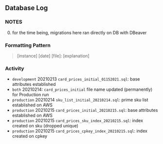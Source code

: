 ## Database Log

### NOTES
  0. for the time being, migrations here ran directly on DB with DBeaver

### Formatting Pattern
> [instance] [date] [file]: [explanation]

### Activity
+ `development` 20210213 `card_prices_initial_01152021.sql`: base attributes established
+ `both` 20210214: `card_prices_initial` file name updated (permanently) for Production run
+ `production` 20210214 `sku_list_initial_20210214.sql`: prime sku list established on AWS
+ `production` 20210215 `card_prices_initial_20210215.sql`: base attributes established on AWS
+ `production` 20210215 `card_prices_sku_index_20210215.sql`: index created on sku (dropped unique)
+ `production` 20210215 `card_prices_cpkey_index_20210215.sql`: index created on cpkey
